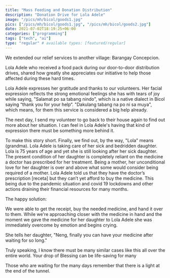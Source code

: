 ```yaml
---
title: "Mass Feeding and Donation Distribution"
description: "Donation Drive for Lola Adele"
image: "/pics/mh/bicol/goods1.jpg"
pics: ["/pics/mh/bicol/goods1.jpg", "/pics/mh/bicol/goods2.jpg"]
date: 2021-07-02T18:19:25+06:00
categories: ["programming"]
tags: ["tech", "ai"]
type: "regular" # available types: [featured/regular]
---
```




<!-- Service number 9: -->

We extended our relief services to another village: Barangay Concepcion. 

Lola Adele who received a food pack during our door-to-door distribution drives, shared how greatly she appreciates our initiative to help those affected during these hard times. 

Lola Adele expresses her gratitude and thanks to our volunteers. Her facial expression reflects the strong emotional feelings she has with tears of joy while saying, "Salamat po sa tabang nindo", which is a native dialect in Bicol saying “thank you for your help“.  "Dakulang tabang na po ni sa muya",  which means, for them this service is considered a big help already. 

The next day, I send my volunteer to go back to their house again to find out more about her situation. I can feel in Lola Adele's having that kind of expression there must be something more behind it.

To make this story short. Finally, we find out, by the way, "Lola" means (grandma). Lola Adele is taking care of her sick and bedridden daughter. Lola is 75 years of age and yet she is still looking after her sick daughter. 
The present condition of her daughter is completely reliant on the medicine a doctor has prescribed for her treatment. Being a mother, her unconditional love for her daughter is over and above what some would consider being required of a mother.
Lola Adele told us that they have the doctor’s prescription [receta] but they can’t yet afford to buy the medicine. This being due to the pandemic situation and covid 19 lockdowns and other actions draining their financial resources for many months.

The happy solution:

We were able to get the receipt, buy the needed medicine, and hand it over to them.
While we're approaching closer with the medicine in hand and the moment we gave the medicine for her daughter to Lola Adele she was immediately overcome by emotion and begins crying.

She tells her daughter, "Neng, finally you can have your medicine after waiting for so long."

Truly speaking, I know there must be many similar cases like this all over the entire world.
Your drop of Blessing can be life-saving for many

Those who are waiting for the many days remember that there is a light at the end of the tunnel.


